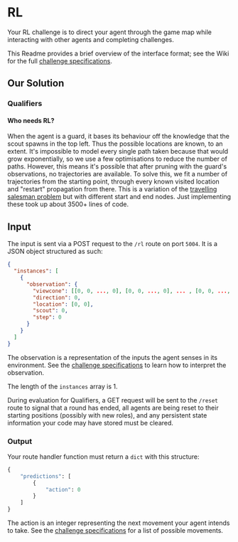 # RL

Your RL challenge is to direct your agent through the game map while interacting with other agents and completing challenges.

This Readme provides a brief overview of the interface format; see the Wiki for the full [challenge specifications](https://github.com/til-ai/til-25/wiki/Challenge-specifications).

## Our Solution

### Qualifiers

#### Who needs RL? 

When the agent is a guard, it bases its behaviour off the knowledge that the scout spawns in the top left. Thus the possible locations are known, to an extent. It's impossible to model every single path taken because that would grow exponentially, so we use a few optimisations to reduce the number of paths. However, this means it's possible that after pruning with the guard's observations, no trajectories are available. To solve this, we fit a number of trajectories from the starting point, through every known visited location and "restart" propagation from there. This is a variation of the [travelling salesman problem](thttps://en.wikipedia.org/wiki/Travelling_salesman_problem) but with different start and end nodes. Just implementing these took up about 3500+ lines of code.

## Input

The input is sent via a POST request to the `/rl` route on port `5004`. It is a JSON object structured as such:

```JSON
{
  "instances": [
    {
      "observation": {
        "viewcone": [[0, 0, ..., 0], [0, 0, ..., 0], ... , [0, 0, ..., 0]],
        "direction": 0,
        "location": [0, 0],
        "scout": 0,
        "step": 0
      }
    }
  ]
}
```

The observation is a representation of the inputs the agent senses in its environment. See the [challenge specifications](https://github.com/til-ai/til-25/wiki/Challenge-specifications) to learn how to interpret the observation.

The length of the `instances` array is 1.

During evaluation for Qualifiers, a GET request will be sent to the `/reset` route to signal that a round has ended, all agents are being reset to their starting positions (possibly with new roles), and any persistent state information your code may have stored must be cleared.

### Output

Your route handler function must return a `dict` with this structure:

```Python
{
    "predictions": [
        {
            "action": 0
        }
    ]
}
```

The action is an integer representing the next movement your agent intends to take. See the [challenge specifications](https://github.com/til-ai/til-25/wiki/Challenge-specifications) for a list of possible movements.
